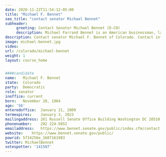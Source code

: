 ```yaml
---
date: 2020-11-22T11:54:12-05:00
title: "Michael F. Bennet"
seo_title: "contact senator Michael Bennet"
subheader:
     greeting: Contact Senator Michael Bennet (D-CO)
     description: Michael Farrand Bennet is an American businessman, lawyer, and politician who has served as the senior United States Senator from Colorado since 2009. A member of the Democratic Party, he was appointed to the seat when Senator Ken Salazar became Secretary of the Interior.
description: Contact senator Michael F. Bennet of Colorado. Contact information for Michael F. Bennet includes email address, phone number, and mailing address.
image: michael-bennet.jpg
video: 
url: /colorado/michael-bennet
weight: 1
layout: course_home


####candidate
name:	Michael F. Bennet
state:	Colorado
party:	Democratic
role: senator
inoffice: current
born:	November 28, 1964
age: '56'
enteredoffice:	January 21, 2009
termexpires:	January 3, 2023
mailingaddress:	261 Russell Senate Office Building Washington DC 20510
phonenumber:	202 224-5852
emailaddress:	https://www.bennet.senate.gov/public/index.cfm/contact
website:	https://www.bennet.senate.gov/public/
powrid: 5f34256e_1607161983
twitter: MichaelBennet
votespotter: '141507'
---
```

